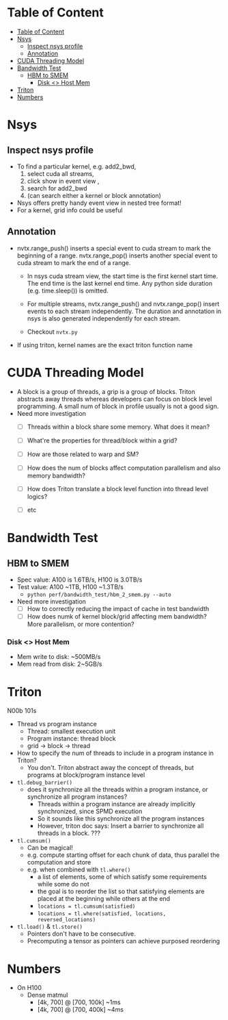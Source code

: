 # Table of Content
- [Table of Content](#table-of-content)
- [Nsys](#nsys)
  - [Inspect nsys profile](#inspect-nsys-profile)
  - [Annotation](#annotation)
- [CUDA Threading Model](#cuda-threading-model)
- [Bandwidth Test](#bandwidth-test)
  - [HBM to SMEM](#hbm-to-smem)
    - [Disk \<\> Host Mem](#disk--host-mem)
- [Triton](#triton)
- [Numbers](#numbers)



# Nsys

## Inspect nsys profile
- To find a particular kernel, e.g. add2_bwd, 
  1. select cuda all streams, 
  2. click show in event view , 
  3. search for add2_bwd
  4. (can search either a kernel or block annotation)
- Nsys offers pretty handy event view in nested tree format!
- For a kernel, grid info could be useful


## Annotation
- nvtx.range_push() inserts a special event to cuda stream to mark the beginning of a range. nvtx.range_pop() inserts another special event to cuda stream to mark the end of a range. 

  - In nsys cuda stream view, the start time is the first kernel start time. The end time is the last kernel end time. Any python side duration (e.g. time.sleep()) is omitted. 

  - For multiple streams, nvtx.range_push() and nvtx.range_pop() insert events to each stream independently. The duration and annotation in nsys is also generated independently for each stream.

  - Checkout `nvtx.py`

- If using triton, kernel names are the exact triton function name


# CUDA Threading Model

- A block is a group of threads, a grip is a group of blocks. Triton abstracts away threads whereas developers can focus on block level programming. A small num of block in profile usually is not a good sign.
- Need more investigation
    - [ ] Threads within a block share some memory. What does it mean?
    - [ ] What're the properties for thread/block within a grid?
    - [ ] How are those related to warp and SM? 
    - [ ] How does the num of blocks affect computation parallelism and also memory bandwidth?
    - [ ] How does Triton translate a block level function into thread level logics?
    - [ ] etc
  

# Bandwidth Test

## HBM to SMEM
- Spec value: A100 is 1.6TB/s, H100 is 3.0TB/s
- Test value: A100 ~1TB, H100 ~1.3TB/s
  - `python perf/bandwidth_test/hbm_2_smem.py --auto`
- Need more investigation
  - [ ] How to correctly reducing the impact of cache in test bandwidth 
  - [ ] How does numk of kernel block/grid affecting mem bandwidth? More parallelism, or more contention?
  
### Disk <> Host Mem
- Mem write to disk: ~500MB/s
- Mem read from disk: 2~5GB/s


# Triton
N00b 101s
- Thread vs program instance
  - Thread: smallest execution unit
  - Program instance: thread block
  - grid -> block -> thread
- How to specify the num of threads to include in a program instance in Triton?
  - You don't. Triton abstract away the concept of threads, but programs at block/program instance level
- `tl.debug_barrier()`
  - does it synchronize all the threads within a program instance, or synchronize all  program instances?
    - Threads within a program instance are already implicitly synchronized, since SPMD execution
    - So it sounds like this synchronize all the program instances
    - However, triton doc says: Insert a barrier to synchronize all threads in a block.
???
- `tl.cumsum()`
  - Can be magical!
  - e.g. compute starting offset for each chunk of data, thus parallel the computation and store 
  - e.g. when combined with `tl.where()`
    - a list of elements, some of which satisfy some requirements while some do not
    - the goal is to reorder the list so that satisfying elements are placed at the beginning while others at the end
    - `locations = tl.cumsum(satisfied)`
    - `locations = tl.where(satisfied, locations, reversed_locations)`
- `tl.load()` & `tl.store()`
  - Pointers don't have to be consecutive. 
  - Precomputing a tensor as pointers can achieve purposed reordering


# Numbers
- On H100
  - Dense matmul
    - [4k, 700] @ [700, 100k] ~1ms
    - [4k, 700] @ [700, 400k] ~4ms